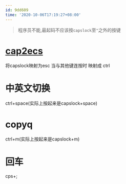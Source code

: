 ```yaml
---
id: 9dd609
time: '2020-10-06T17:19:27+08:00'
---
```

> 程序员不能,最起码不应该按`capslock`至`"`之外的按键

# [cap2ecs](https://gitlab.com/interception/linux/plugins/caps2esc)
将capslock映射为esc 当与其他键连按时 映射成 ctrl
# 中英文切换
ctrl+space(实际上按起来是capslock+space)
# copyq
ctrl+m(实际上按起来是capslock+m)
# 回车
cps+;